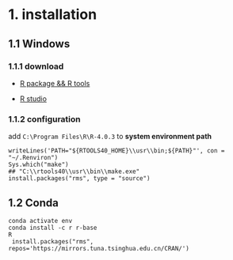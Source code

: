 # 1. installation

## 1.1 Windows

### 1.1.1 download

- [R package && R tools](https://mirrors.tuna.tsinghua.edu.cn/CRAN/)

- [R studio](https://www.rstudio.com/ide/download/desktop)

### 1.1.2 configuration

add `C:\Program Files\R\R-4.0.3` to **system environment path**


 ```
 writeLines('PATH="${RTOOLS40_HOME}\\usr\\bin;${PATH}"', con = "~/.Renviron")
 Sys.which("make")
 ## "C:\\rtools40\\usr\\bin\\make.exe"
 install.packages("rms", type = "source")
 ```
## 1.2 Conda

```
conda activate env
conda install -c r r-base
R
 install.packages("rms", repos='https://mirrors.tuna.tsinghua.edu.cn/CRAN/')
```

